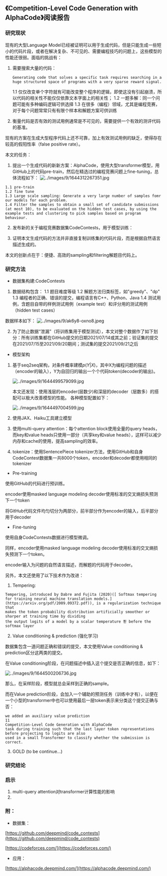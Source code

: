 ## 《Competition-Level Code Generation with AlphaCode》阅读报告

### 研究现状

现有的大型Language Model已经被证明可以用于生成代码，但是只能生成一些短小的代码片段，或者在解决复杂、不可见的、需要编程技巧的问题上，这些模型的性能还很弱。面临的挑战有：

1. 需要搜索大量的代码：
    ```
    Generating code that solves a specific task requires searching in a huge structured space of programs with a very sparse reward signal.
    ```
    1.1 仅仅改变单个字符就有可能改变整个程序的逻辑，即使这没有引起崩溃，所以代码的相关性不能仅仅依靠文本字面上的相关性；
    1.2 一题多解：同一个问题可能有多种编码逻辑可供选择
    1.3 在很多（编程）领域，尤其是编程竞赛，对于每个问题常常只有有限个样本和解题方案可供训练

2. 衡量代码是否有效的测试用例通常是不可见的，需要提供一个有效的测评代码的基准。

现有的方案在生成大型程序代码上还不可靠，加上有效测试用例的缺乏，使得存在较高的假阳性率（false positive rate）。

本文的任务：

1. 提出一个生成代码的新新方案：AlphaCode，使用大型transformer模型，用GitHub上的代码pre-train，然后在精选过的编程竞赛问题上fine-tuning，总体流程如下：
![../images/9/1644312267351.jpg](../images/9/1644312267351.jpg)

```
1.1 pre-train
1.2 fine tune
1.3 Large scale sampling: Generate a very large number of samples fomr our models for each problem.
1.4 Filter the samples to obtain a small set of candidate submissions (at most 10), to be evaluated on the hidden test cases, by using the example tests and clustering to pick samples based on program behaviour. 
```

2. 发布新的关于编程竞赛数据集CodeContests，用于模型训练：


3. 证明本文生成代码的方法并非直接复制训练集的代码片段，而是根据自然语言描述生成的。

本文的创新点在于：便捷、高效的sampling和filtering解题目代码上。

### 研究方法

* 数据集构建:CodeContests
1. 数据结构包含：
1.1 题目难度等级
1.2 解题方法归类标签，如"greedy"、"dp"
1.3 编程者的正确、错误的提交，编程语言有C++、Python、Java
1.4 测试用例，含题目自带的样例测试用例（example test）和评分用的测试用例（hidden test cases）

数据样本如下：
![../images/9/ak6y8-oxno8.jpeg](../images/9/ak6y8-oxno8.jpeg)

2. 为了防止数据“泄漏”（将训练集用于模型测试），本文对整个数据作了如下划分：所有训练集都在GitHub提交的日期2021/07/14或其之前；验证集的提交在2021/07/15至2021/09/20期间；测试集的提交2021/09/21之后

* 模型架构

1. 基于seq2seq架构，对条件概率建模$p(Y | X)$，其中X为编程问题的描述（encoder的输入），Y为自回归的输出一个个代码token(decoder的输出)。

    ![../images/9/1644499579099.jpg](../images/9/1644499579099.jpg)

    本文还发现：使用浅层的encoder(层数少)和深层的decoder（层数多）的搭配可以极大改善模型的性能。
各种模型配置如下：

    ![../images/9/1644497004599.jpg](../images/9/1644497004599.jpg)

2. 使用JAX、Haiku工具建立模型

3. 使用multi-query attention：每个attention block使用全量的query heads，而key和value heads只使用一部分（共享key和value heads），这样可以减少内存和cache的使用，提高sampling的效率。

4. tokenize：使用SentencePiece tokenizer方法，使用GitHub和自身CodeContest数据集一共8000个token，encoder和decoder都使用相同的tokenizer

* Pre-training

使用GitHub的代码进行预训练。

encoder使用masked language modeling
decoder使用标准的交叉熵损失预测下一个token

将GitHub代码文件均匀切分为两部分，前半部分作为encoder的输入，后半部分用于decoder

* Fine-tuning

使用自身CodeContests数据进行模型微调。

同样，encoder使用masked language modeling
decoder使用标准的交叉熵损失预测下一个token。

encoder输入为问题的自然语言描述，而解题的代码用于decoder。

另外，本文还使用了以下技术作为改进：

1. Tempering:
```
Tempering, introduced by Dabre and Fujita (2020)([ Softmax tempering for training neural machine translation models.](https://arxiv.org/pdf/2009.09372.pdf)), is a regularization technique that
makes the token probability distribution artificially smoother or sharper at training time by dividing
the output logits of a model by a scalar temperature 푇 before the softmax layer
```

2. Value conditioning & prediction (强化学习)

数据集包含一道问题正确和错误的提交，本文使用Value conditioning & prediction区分这两类的提交。

在Value conditioning阶段，在问题描述中插入这个提交是否正确的信息，如下：

![../images/9/1644500206736.jpg](../images/9/1644500206736.jpg)

那么，在采样阶段，模型就总会采样到正确的sample。

而在Value prediction阶段，会加入一个辅助的预测任务（训练中才有），以便在一个小型的transformer中也可以使用最后一层token表示来分类这个提交正确与否：
```
we added an auxiliary value prediction
11
Competition-Level Code Generation with AlphaCode
task during training such that the last layer token representations before projecting to logits are also
used in a small Transformer to classify whether the submission is correct.
```


3. GOLD
(to be continue...)

### 研究结论


### 启示

1. multi-query attention对transformer计算性能的影响
2.  


### 附：

* 数据集：

[https://github.com/deepmind/code_contests](https://github.com/deepmind/code_contests)

[https://codeforces.com/](https://codeforces.com/)

* 应用：

[https://alphacode.deepmind.com/](https://alphacode.deepmind.com/)